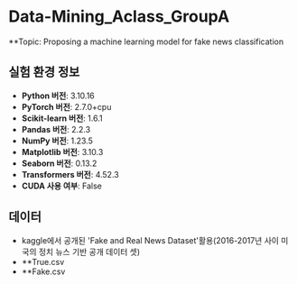 # Data-Mining_Aclass_GroupA
**Topic: Proposing a machine learning model for fake news classification

## 실험 환경 정보
- **Python 버전**: 3.10.16
- **PyTorch 버전**: 2.7.0+cpu
- **Scikit-learn 버전**: 1.6.1
- **Pandas 버전**: 2.2.3
- **NumPy 버전**: 1.23.5
- **Matplotlib 버전**: 3.10.3
- **Seaborn 버전**: 0.13.2
- **Transformers 버전**: 4.52.3
- **CUDA 사용 여부**: False

## 데이터
- kaggle에서 공개된 'Fake and Real News Dataset'활용(2016-2017년 사이 미국의 정치 뉴스 기반 공개 데이터 셋)
- **True.csv
- **Fake.csv
